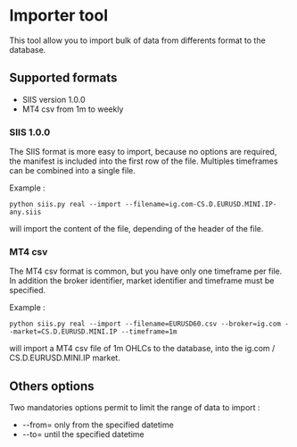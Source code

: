 # Importer tool #

This tool allow you to import bulk of data from differents format to the database.


## Supported formats ##

* SIIS version 1.0.0
* MT4 csv from 1m to weekly


### SIIS 1.0.0 ###

The SIIS format is more easy to import, because no options are required, the manifest is included into the first row of the file.
Multiples timeframes can be combined into a single file.

Example :

```
python siis.py real --import --filename=ig.com-CS.D.EURUSD.MINI.IP-any.siis
```

will import the content of the file, depending of the header of the file.


### MT4 csv ###

The MT4 csv format is common, but you have only one timeframe per file.
In addition the broker identifier, market identifier and timeframe must be specified. 

Example :

```
python siis.py real --import --filename=EURUSD60.csv --broker=ig.com --market=CS.D.EURUSD.MINI.IP --timeframe=1m
```

will import a MT4 csv file of 1m OHLCs to the database, into the ig.com / CS.D.EURUSD.MINI.IP market.


## Others options ##

Two mandatories options permit to limit the range of data to import :

* --from= only from the specified datetime 
* --to= until the specified datetime
